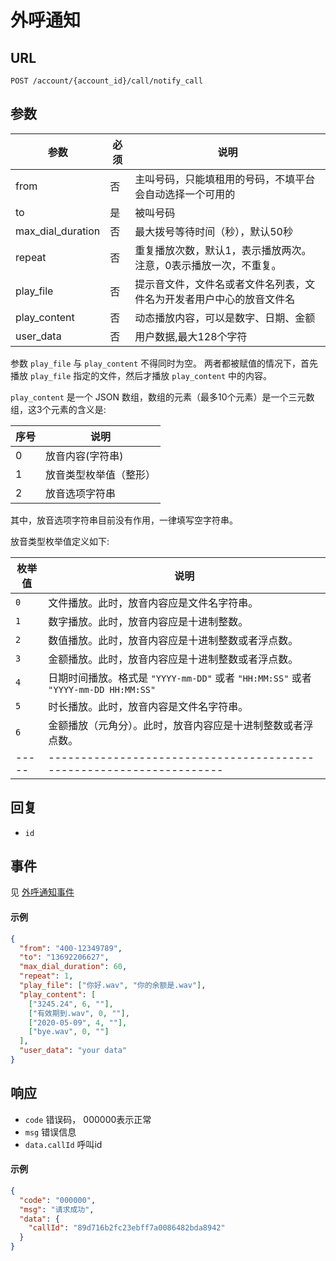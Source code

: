 # 外呼通知

## URL

```
POST /account/{account_id}/call/notify_call
```

## 参数

| 参数               | 必须  | 说明                                  |
| ----------------- | ----- | ----------------------------------- |
| from              | 否    | 主叫号码，只能填租用的号码，不填平台会自动选择一个可用的        |
| to                | 是    | 被叫号码                                |
| max_dial_duration | 否    | 最大拨号等待时间（秒），默认50秒                   |
| repeat            | 否    | 重复播放次数，默认1，表示播放两次。注意，0表示播放一次，不重复。
| play_file         | 否    | 提示音文件，文件名或者文件名列表，文件名为开发者用户中心的放音文件名       |
| play_content      | 否    | 动态播放内容，可以是数字、日期、金额       |
| user_data         | 否    | 用户数据,最大128个字符                       |

参数 `play_file` 与 `play_content` 不得同时为空。
两者都被赋值的情况下，首先播放 `play_file` 指定的文件，然后才播放 `play_content` 中的内容。

`play_content` 是一个 JSON 数组，数组的元素（最多10个元素）是一个三元数组，这3个元素的含义是:

| 序号 |  说明  |
| ---- | ------ |
| 0    | 放音内容(字符串) |
| 1    | 放音类型枚举值（整形） |
| 2    | 放音选项字符串 |

其中，放音选项字符串目前没有作用，一律填写空字符串。

放音类型枚举值定义如下:


| 枚举值 |  说明 |
| ----- | ----- |
| `0`   | 文件播放。此时，放音内容应是文件名字符串。 |
| `1`   | 数字播放。此时，放音内容应是十进制整数。 |
| `2`   | 数值播放。此时，放音内容应是十进制整数或者浮点数。 |
| `3`   | 金额播放。此时，放音内容应是十进制整数或者浮点数。 |
| `4`   | 日期时间播放。格式是 `"YYYY-mm-DD"` 或者 `"HH:MM:SS"` 或者 `"YYYY-mm-DD HH:MM:SS"` |
| `5`   | 时长播放。此时，放音内容是文件名字符串。 |
| `6`   | 金额播放（元角分）。此时，放音内容应是十进制整数或者浮点数。 |
| ----- | -------------------------------------------------------------------- |


## 回复

- `id`

## 事件

见 [外呼通知事件](../evt/simple_call/notify_call.md)

#### 示例
```json
{
  "from": "400-12349789",
  "to": "13692206627",
  "max_dial_duration": 60,
  "repeat": 1,
  "play_file": ["你好.wav", "你的余额是.wav"],
  "play_content": [
    ["3245.24", 6, ""],
    ["有效期到.wav", 0, ""],
    ["2020-05-09", 4, ""],
    ["bye.wav", 0, ""]
  ],
  "user_data": "your data"
}
```

## 响应
- `code` 错误码， 000000表示正常
- `msg` 错误信息
- `data.callId` 呼叫id

#### 示例
```json
{
  "code": "000000",
  "msg": "请求成功",
  "data": {
    "callId": "89d716b2fc23ebff7a0086482bda8942"
  }
}
```
